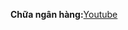 **Chữa ngân hàng:**[Youtube](https://www.youtube.com/watch?v=-czaJf2KdJo&list=PLy8jFobDTI085e6vkuqVVWZY4xE6deaaX)
